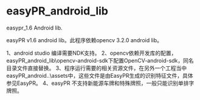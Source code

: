 # easyPR_android_lib
easypr_1.6 Android lib.

easyPR v1.6 android lib。此程序依赖opencv 3.2.0 android lib。

1、android studio 编译需要NDK支持。
2、opencv依赖开发库的配置，easyPR_android_lib\opencv-android-sdk下配置OpenCV-android-sdk，同名目录文件直接替换。
3、程序运行需要的相关资源文件，在另外一个工程当中 easyPR_android\..\assets中，这些文件是由EasyPR生成的识别特征文件，具体参见EasyPR。
4、easyPR 不支持新能源车牌和特殊牌照，一般只能识别单排字牌照。
